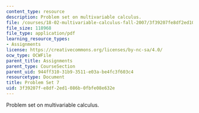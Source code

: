 ```yaml
---
content_type: resource
description: Problem set on multivariable calculus.
file: /courses/18-02-multivariable-calculus-fall-2007/3f39207fe8df2ed1086b0fbfe08e632e_ps7.pdf
file_size: 118968
file_type: application/pdf
learning_resource_types:
- Assignments
license: https://creativecommons.org/licenses/by-nc-sa/4.0/
ocw_type: OCWFile
parent_title: Assignments
parent_type: CourseSection
parent_uid: 944ff310-31b9-3511-e03a-be4fc3f603c4
resourcetype: Document
title: Problem Set 7
uid: 3f39207f-e8df-2ed1-086b-0fbfe08e632e
---
```

Problem set on multivariable calculus.